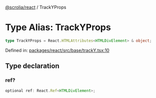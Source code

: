 [@scrolia/react](../README.md) / TrackYProps

# Type Alias: TrackYProps

```ts
type TrackYProps = React.HTMLAttributes<HTMLDivElement> & object;
```

Defined in: [packages/react/src/base/trackY.tsx:10](https://github.com/alpheustangs/scrolia/blob/6e40d863f64abf882be181a26502e5d480dddfc9/packages/react/src/base/trackY.tsx#L10)

## Type declaration

### ref?

```ts
optional ref: React.Ref<HTMLDivElement>;
```
